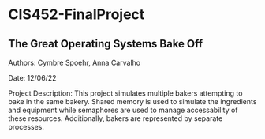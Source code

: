 # CIS452-FinalProject
## The Great Operating Systems Bake Off

Authors: Cymbre Spoehr, Anna Carvalho

Date: 12/06/22

Project Description: This project simulates multiple bakers attempting to bake in the same bakery. 
Shared memory is used to simulate the ingredients and equipment while semaphores are used to manage
accessability of these resources. Additionally, bakers are represented by separate processes.
